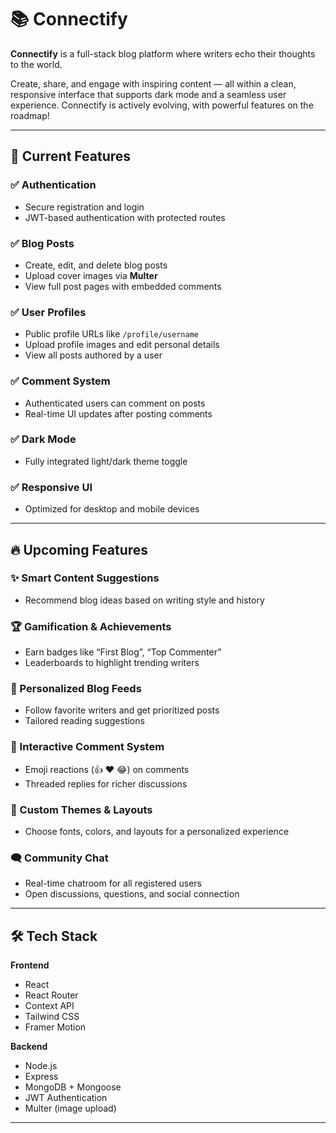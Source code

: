 # 📚 Connectify

**Connectify** is a full-stack blog platform where writers echo their thoughts to the world.

Create, share, and engage with inspiring content — all within a clean, responsive interface that supports dark mode and a seamless user experience. Connectify is actively evolving, with powerful features on the roadmap!

---

## 🚀 Current Features

### ✅ Authentication

- Secure registration and login
- JWT-based authentication with protected routes

### ✅ Blog Posts

- Create, edit, and delete blog posts
- Upload cover images via **Multer**
- View full post pages with embedded comments

### ✅ User Profiles

- Public profile URLs like `/profile/username`
- Upload profile images and edit personal details
- View all posts authored by a user

### ✅ Comment System

- Authenticated users can comment on posts
- Real-time UI updates after posting comments

### ✅ Dark Mode

- Fully integrated light/dark theme toggle

### ✅ Responsive UI

- Optimized for desktop and mobile devices

---

## 🔥 Upcoming Features

### ✨ Smart Content Suggestions

- Recommend blog ideas based on writing style and history

### 🏆 Gamification & Achievements

- Earn badges like “First Blog”, “Top Commenter”
- Leaderboards to highlight trending writers

### 📰 Personalized Blog Feeds

- Follow favorite writers and get prioritized posts
- Tailored reading suggestions

### 💬 Interactive Comment System

- Emoji reactions (👍 ❤️ 😂) on comments
- Threaded replies for richer discussions

### 🎨 Custom Themes & Layouts

- Choose fonts, colors, and layouts for a personalized experience

### 🗨️ Community Chat

- Real-time chatroom for all registered users
- Open discussions, questions, and social connection

---

## 🛠️ Tech Stack

**Frontend**

- React
- React Router
- Context API
- Tailwind CSS
- Framer Motion

**Backend**

- Node.js
- Express
- MongoDB + Mongoose
- JWT Authentication
- Multer (image upload)

---
